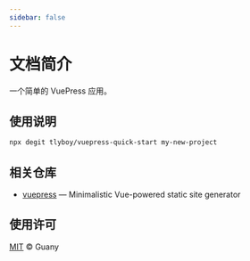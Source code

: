 ```yaml
---
sidebar: false
---
```


# 文档简介

一个简单的 VuePress 应用。

## 使用说明

```bash
npx degit tlyboy/vuepress-quick-start my-new-project
```

## 相关仓库

- [vuepress](https://github.com/vuejs/vuepress) — Minimalistic Vue-powered static site generator

## 使用许可

[MIT](https://opensource.org/licenses/MIT) © Guany
